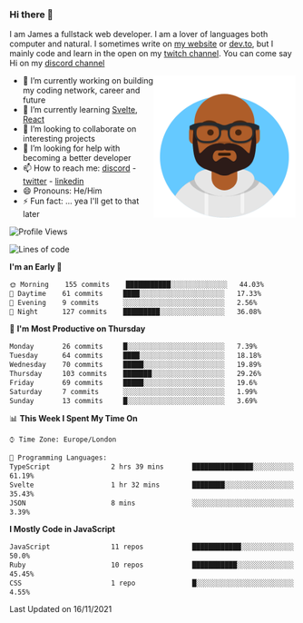 ### Hi there 👋

I am James a fullstack web developer. I am a lover of languages both computer and natural. I sometimes write on [my website](https://jdhall.dev) or [dev.to](https://dev.to/zefur), but I mainly code and learn in the open on my [twitch channel](https://www.twitch.com/jozuhito). You can come say Hi on my [discord channel](https://discord.gg/sWEHvsBw)



<img align="right" height="250" width="250"  src="/assets/avataaars.png" />

  

- 🔭 I’m currently working on building my coding network, career and future
- 🌱 I’m currently learning [Svelte](https://svelte.dev), [React](https://reactjs.org)
- 👯 I’m looking to collaborate on interesting projects
- 🤔 I’m looking for help with becoming a better developer
- 📫 How to reach me: [discord](https://discord.gg/sWEHvsBw)
                      - [twitter](twitter.com/zefur)
                      - [linkedin](https://linkedin.com/in/j-d-hall)
- 😄 Pronouns: He/Him
- ⚡ Fun fact: ... yea I'll get to that later

 
<!-- BLOG-POST-LIST:START -->

<!-- BLOG-POST-LIST:END -->

<!--START_SECTION:waka-->
![Profile Views](http://img.shields.io/badge/Profile%20Views-1-blue)

![Lines of code](https://img.shields.io/badge/From%20Hello%20World%20I%27ve%20Written-100128%20lines%20of%20code-blue)

**I'm an Early 🐤** 

```text
🌞 Morning    155 commits    ███████████░░░░░░░░░░░░░░   44.03% 
🌆 Daytime    61 commits     ████░░░░░░░░░░░░░░░░░░░░░   17.33% 
🌃 Evening    9 commits      ░░░░░░░░░░░░░░░░░░░░░░░░░   2.56% 
🌙 Night      127 commits    █████████░░░░░░░░░░░░░░░░   36.08%

```
📅 **I'm Most Productive on Thursday** 

```text
Monday       26 commits     █░░░░░░░░░░░░░░░░░░░░░░░░   7.39% 
Tuesday      64 commits     ████░░░░░░░░░░░░░░░░░░░░░   18.18% 
Wednesday    70 commits     █████░░░░░░░░░░░░░░░░░░░░   19.89% 
Thursday     103 commits    ███████░░░░░░░░░░░░░░░░░░   29.26% 
Friday       69 commits     █████░░░░░░░░░░░░░░░░░░░░   19.6% 
Saturday     7 commits      ░░░░░░░░░░░░░░░░░░░░░░░░░   1.99% 
Sunday       13 commits     █░░░░░░░░░░░░░░░░░░░░░░░░   3.69%

```


📊 **This Week I Spent My Time On** 

```text
⌚︎ Time Zone: Europe/London

💬 Programming Languages: 
TypeScript               2 hrs 39 mins       ███████████████░░░░░░░░░░   61.19% 
Svelte                   1 hr 32 mins        ████████░░░░░░░░░░░░░░░░░   35.43% 
JSON                     8 mins              ░░░░░░░░░░░░░░░░░░░░░░░░░   3.39%

```

**I Mostly Code in JavaScript** 

```text
JavaScript               11 repos            ████████████░░░░░░░░░░░░░   50.0% 
Ruby                     10 repos            ███████████░░░░░░░░░░░░░░   45.45% 
CSS                      1 repo              █░░░░░░░░░░░░░░░░░░░░░░░░   4.55%

```



 Last Updated on 16/11/2021
<!--END_SECTION:waka-->
